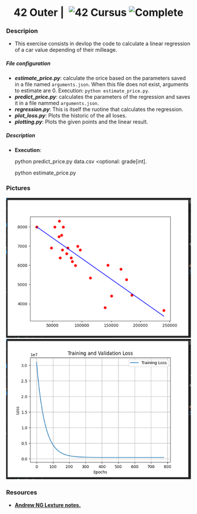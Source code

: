 <!--HEADER-->
<h1 align="center"> 42 Outer | 
 <picture>
  <source media="(prefers-color-scheme: dark)" srcset="https://cdn.simpleicons.org/42/white">
  <img alt="42" width=40 align="top" src="https://cdn.simpleicons.org/42/Black">
 </picture>
 Cursus 
 <img alt="Complete" src="https://raw.githubusercontent.com/Mqxx/GitHub-Markdown/main/blockquotes/badge/dark-theme/complete.svg">
</h1>
<!--FINISH HEADER-->

### Descripion
- This exercise consists in devlop the code to calculate a linear regression of a car value depending of their milleage.
##### File configuration
- **_estimate_price.py_**: calculate the orice based on the parameters saved in a file named `arguments.json`. When this file does not exist, arguments to estimate are 0. Execution: `python estimate_price.py`.
- **_predict_price.py_**: calculates the parameters of the regression and saves it in a file nammed `arguments.json`.
- **_regression.py_**: This is itself the ruotine that calculates the regression.
- **_plot_loss.py_**: Plots the historic of the all loses.
- **_plotting.py_**: Plots the given points and the linear result.



##### Description
- **Execution**: 
    
    python predict_price.py data.csv <optional: grade[int].

    python estimate_price.py

### Pictures
<p>
  <img src="./pictures/Screenshot from 2025-02-21 16-22-58.png">
  <img src="./pictures/Screenshot from 2025-02-21 16-23-10.png">
</p>

### Resources

* **[Andrew NG Lexture notes.](https://sgfin.github.io/files/notes/CS229_Lecture_Notes.pdf)**

